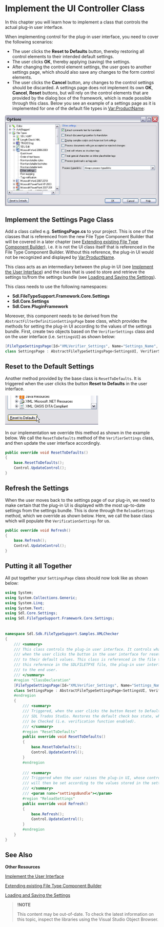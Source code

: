 Implement the UI Controller Class
==

In this chapter you will learn how to implement a class that controls the actual plug-in user interface.

When implementing control for the plug-in user interface, you need to cover the following scenarios:

* The user clicks the **Reset to Defaults** button, thereby restoring all control elements to their intended default settings.
* The user clicks **OK**, thereby applying (saving) the settings.
* After changing the control element settings, the user goes to another settings page, which should also save any changes to the form control elements.
* The user clicks the **Cancel** button, any changes to the control settings should be discarded.
A settings page does not implement its own **OK**, **Cancel**, **Reset** buttons, but will rely on the control elements that are provided by the dialog box of the framework, which is made possible through this class.
Below you see an example of a settings page as it is implemented for one of the default file types in <Var:ProductName>:

![SampleSettingsPage](images/SampleSettingsPage.jpg)

Implement the Settings Page Class
--

Add a class called e.g. **SettingsPage.cs** to your project. This is one of the classes that is referenced from the new File Type Component Builder that will be covered in a later chapter (see [Extending existing File Type Component Builder](extending_existing_file_type_component_builder.md)), i.e. it is not the UI class itself that is referenced in the File Type Component Builder. Without this reference, the plug-in UI would not be recognized and displayed by <Var:ProductName>.

This class acts as an intermediary between the plug-in UI (see [Implement the User Interface](implement_the_user_interface_native.md)) and the class that is used to store and retrieve the settings to/from the settings bundle (see [Loading and Saving the Settings](loading_and_saving_the_settings_native.md)).

This class needs to use the following namespaces:

* **Sdl.FileTypeSupport.Framework.Core.Settings**
* **Sdl.Core.Settings**
* **Sdl.Core.PluginFramework**

Moreover, this component needs to be derived from the ```AbstractFilterDefinitionSettingsPage``` base class, which provides the methods for setting the plug-in UI according to the values of the settings bundle.
First, create two objects based on the ```VerifierSettings``` class and on the user interface (i.e. ```SettingsUI```) as shown below:

```cs
[FileTypeSettingsPage(Id="XMLVerifier_Settings", Name="Settings_Name", Description="Settings_Description")]
class SettingsPage : AbstractFileTypeSettingsPage<SettingsUI, VerifierSettings>
```

Reset to the Default Settings
--

Another method provided by the base class is ```ResetToDefaults```. It is triggered when the user clicks the button **Reset to Defaults** in the user interface.

![reset_to_defaults](images/reset_to_defaults.jpg)

In our implementation we override this method as shown in the example below. We call the ```ResetToDefaults``` method of the ```VerifierSettings``` class, and then update the user interface accordingly.

```cs
public override void ResetToDefaults()
{
    base.ResetToDefaults();
    Control.UpdateControl();
}
```

Refresh the Settings
--

When the user moves back to the settings page of our plug-in, we need to make certain that the plug-in UI is displayed with the most up-to-date settings from the settings bundle. This is done through the ```ReloadSettings``` method, which we override as shown below. Here, we call the base class which will populate the ```VerificationSettings``` for us.

```cs
public override void Refresh()
{
    base.Refresh();
    Control.UpdateControl();
}
```

Putting it all Together
--

All put together your ```SettingsPage``` class should now look like as shown below:

```cs
using System;
using System.Collections.Generic;
using System.Linq;
using System.Text;
using Sdl.Core.Settings;
using Sdl.FileTypeSupport.Framework.Core.Settings;


namespace Sdl.Sdk.FileTypeSupport.Samples.XMLChecker
{
    /// <summary>
    /// This class controls the plug-in user interface. It controls what happens, for example,
    /// when the user clicks the button in the user interface for resetting the control elements
    /// to their default values. This class is referenced in the file type definition. Without
    /// this reference in the SDLFILETPYE file, the plug-in user interface would not be available
    /// to the end user.
    /// </summary>
    #region "ClassDeclaration"
    [FileTypeSettingsPage(Id="XMLVerifier_Settings", Name="Settings_Name", Description="Settings_Description")]
    class SettingsPage : AbstractFileTypeSettingsPage<SettingsUI, VerifierSettings>
    #endregion
    {
        /// <summary>
        /// Triggered, when the user clicks the button Reset to Defaults button in 
        /// SDL Trados Studio. Restores the default check box state, which should
        /// be Checked (i.e. verification function enabled).
        /// </summary>
        #region "ResetToDefaults"
        public override void ResetToDefaults()
        {
            base.ResetToDefaults();
            Control.UpdateControl();
        }
        #endregion

        /// <summary>
        /// Triggered when the user raises the plug-in UI, whose controls (in this case the check box)
        /// will then be set according to the values stored in the settings bundle.
        /// </summary>
        /// <param name="settingsBundle"></param>
        #region "ReloadSettings"
        public override void Refresh()
        {
            base.Refresh();
            Control.UpdateControl();
        }
        #endregion
    }
}
```

See Also
--

**Other Resources**

[Implement the User Interface](implement_the_user_interface_native.md)

[Extending existing File Type Component Builder](extending_existing_file_type_component_builder.md)

[Loading and Saving the Settings](loading_and_saving_the_settings_native.md)

>**!NOTE**
>
> This content may be out-of-date. To check the latest information on this topic, inspect the libraries using the Visual Studio Object Browser.